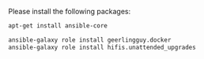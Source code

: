 
Please install the following packages:

```bash
apt-get install ansible-core

ansible-galaxy role install geerlingguy.docker
ansible-galaxy role install hifis.unattended_upgrades
```
